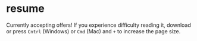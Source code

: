 # resume

Currently accepting offers!  If you experience difficulty reading it, download or press `Cntrl` (Windows) or `Cmd` (Mac) and `+` to increase the page size.
